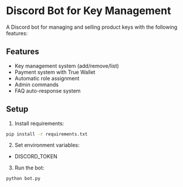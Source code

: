 
# Discord Bot for Key Management

A Discord bot for managing and selling product keys with the following features:

## Features
- Key management system (add/remove/list)
- Payment system with True Wallet
- Automatic role assignment
- Admin commands
- FAQ auto-response system

## Setup
1. Install requirements:
```bash
pip install -r requirements.txt
```

2. Set environment variables:
- DISCORD_TOKEN

3. Run the bot:
```bash
python bot.py
```
